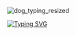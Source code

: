 
![dog_typing_resized](https://github.com/user-attachments/assets/440ff98d-1480-4ec3-9d63-83b9a9a17a4b)

[![Typing SVG](https://readme-typing-svg.demolab.com?font=Anton&size=50&pause=1000&color=FFFFFF&background=0C1117&center=true&vCenter=true&width=574&height=60&lines=Interested+in+On+Device+AI;Edge+AI+%C2%B7+Real+Time+Process)](https://git.io/typing-svg)

